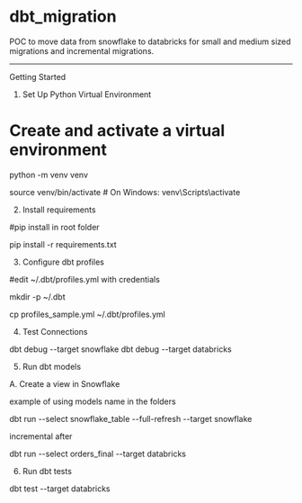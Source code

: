 # dbt_migration
POC to move data from snowflake to databricks for small and medium sized migrations and incremental migrations.


---

Getting Started

1. Set Up Python Virtual Environment

# Create and activate a virtual environment
python -m venv venv

source venv/bin/activate   # On Windows: venv\\Scripts\\activate

2. Install requirements 

#pip install in root folder

pip install -r requirements.txt

3. Configure dbt profiles

#edit ~/.dbt/profiles.yml with credentials

mkdir -p ~/.dbt

cp profiles_sample.yml ~/.dbt/profiles.yml

4. Test Connections

dbt debug --target snowflake
dbt debug --target databricks


5. Run dbt models

A. Create a view in Snowflake

example of using models name in the folders

dbt run --select snowflake_table --full-refresh --target snowflake

incremental after

dbt run --select orders_final --target databricks


6. Run dbt tests

dbt test --target databricks
